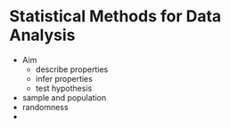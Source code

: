# Statistical Methods for Data Analysis
* Aim
  * describe properties
  * infer properties
  * test hypothesis
* sample and population
* randomness
* 
